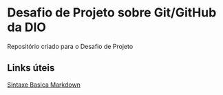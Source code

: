 # Desafio de Projeto sobre Git/GitHub da DIO
Repositório criado para o Desafio de Projeto


## Links úteis
[Sintaxe Basica Markdown](https://www.markdownguide.org/basis-syntax/)
